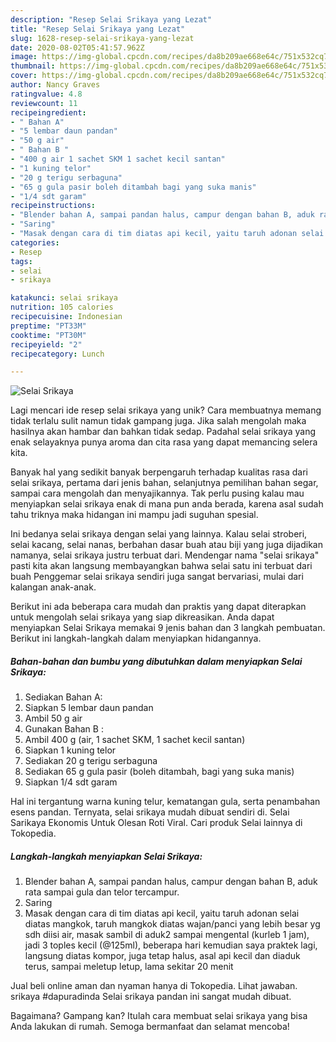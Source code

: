 ```yaml
---
description: "Resep Selai Srikaya yang Lezat"
title: "Resep Selai Srikaya yang Lezat"
slug: 1628-resep-selai-srikaya-yang-lezat
date: 2020-08-02T05:41:57.962Z
image: https://img-global.cpcdn.com/recipes/da8b209ae668e64c/751x532cq70/selai-srikaya-foto-resep-utama.jpg
thumbnail: https://img-global.cpcdn.com/recipes/da8b209ae668e64c/751x532cq70/selai-srikaya-foto-resep-utama.jpg
cover: https://img-global.cpcdn.com/recipes/da8b209ae668e64c/751x532cq70/selai-srikaya-foto-resep-utama.jpg
author: Nancy Graves
ratingvalue: 4.8
reviewcount: 11
recipeingredient:
- " Bahan A"
- "5 lembar daun pandan"
- "50 g air"
- " Bahan B "
- "400 g air 1 sachet SKM 1 sachet kecil santan"
- "1 kuning telor"
- "20 g terigu serbaguna"
- "65 g gula pasir boleh ditambah bagi yang suka manis"
- "1/4 sdt garam"
recipeinstructions:
- "Blender bahan A, sampai pandan halus, campur dengan bahan B, aduk rata sampai gula dan telor tercampur."
- "Saring"
- "Masak dengan cara di tim diatas api kecil, yaitu taruh adonan selai diatas mangkok, taruh mangkok diatas wajan/panci yang lebih besar yg sdh diisi air, masak sambil di aduk2 sampai mengental (kurleb 1 jam), jadi 3 toples kecil (@125ml), beberapa hari kemudian saya praktek lagi, langsung diatas kompor, juga tetap halus, asal api kecil dan diaduk terus, sampai meletup letup, lama sekitar 20 menit"
categories:
- Resep
tags:
- selai
- srikaya

katakunci: selai srikaya 
nutrition: 105 calories
recipecuisine: Indonesian
preptime: "PT33M"
cooktime: "PT30M"
recipeyield: "2"
recipecategory: Lunch

---
```



![Selai Srikaya](https://img-global.cpcdn.com/recipes/da8b209ae668e64c/751x532cq70/selai-srikaya-foto-resep-utama.jpg)

Lagi mencari ide resep selai srikaya yang unik? Cara membuatnya memang tidak terlalu sulit namun tidak gampang juga. Jika salah mengolah maka hasilnya akan hambar dan bahkan tidak sedap. Padahal selai srikaya yang enak selayaknya punya aroma dan cita rasa yang dapat memancing selera kita.

Banyak hal yang sedikit banyak berpengaruh terhadap kualitas rasa dari selai srikaya, pertama dari jenis bahan, selanjutnya pemilihan bahan segar, sampai cara mengolah dan menyajikannya. Tak perlu pusing kalau mau menyiapkan selai srikaya enak di mana pun anda berada, karena asal sudah tahu triknya maka hidangan ini mampu jadi suguhan spesial.

Ini bedanya selai srikaya dengan selai yang lainnya. Kalau selai stroberi, selai kacang, selai nanas, berbahan dasar buah atau biji yang juga dijadikan namanya, selai srikaya justru terbuat dari. Mendengar nama &#34;selai srikaya&#34; pasti kita akan langsung membayangkan bahwa selai satu ini terbuat dari buah Penggemar selai srikaya sendiri juga sangat bervariasi, mulai dari kalangan anak-anak.


Berikut ini ada beberapa cara mudah dan praktis yang dapat diterapkan untuk mengolah selai srikaya yang siap dikreasikan. Anda dapat menyiapkan Selai Srikaya memakai 9 jenis bahan dan 3 langkah pembuatan. Berikut ini langkah-langkah dalam menyiapkan hidangannya.

<!--inarticleads1-->

##### Bahan-bahan dan bumbu yang dibutuhkan dalam menyiapkan Selai Srikaya:

1. Sediakan  Bahan A:
1. Siapkan 5 lembar daun pandan
1. Ambil 50 g air
1. Gunakan  Bahan B :
1. Ambil 400 g (air, 1 sachet SKM, 1 sachet kecil santan)
1. Siapkan 1 kuning telor
1. Sediakan 20 g terigu serbaguna
1. Sediakan 65 g gula pasir (boleh ditambah, bagi yang suka manis)
1. Siapkan 1/4 sdt garam


Hal ini tergantung warna kuning telur, kematangan gula, serta penambahan esens pandan. Ternyata, selai srikaya mudah dibuat sendiri di. Selai Sarikaya Ekonomis Untuk Olesan Roti Viral. Cari produk Selai lainnya di Tokopedia. 

<!--inarticleads2-->

##### Langkah-langkah menyiapkan Selai Srikaya:

1. Blender bahan A, sampai pandan halus, campur dengan bahan B, aduk rata sampai gula dan telor tercampur.
1. Saring
1. Masak dengan cara di tim diatas api kecil, yaitu taruh adonan selai diatas mangkok, taruh mangkok diatas wajan/panci yang lebih besar yg sdh diisi air, masak sambil di aduk2 sampai mengental (kurleb 1 jam), jadi 3 toples kecil (@125ml), beberapa hari kemudian saya praktek lagi, langsung diatas kompor, juga tetap halus, asal api kecil dan diaduk terus, sampai meletup letup, lama sekitar 20 menit


Jual beli online aman dan nyaman hanya di Tokopedia. Lihat jawaban. srikaya #dapuradinda Selai srikaya pandan ini sangat mudah dibuat. 

Bagaimana? Gampang kan? Itulah cara membuat selai srikaya yang bisa Anda lakukan di rumah. Semoga bermanfaat dan selamat mencoba!
